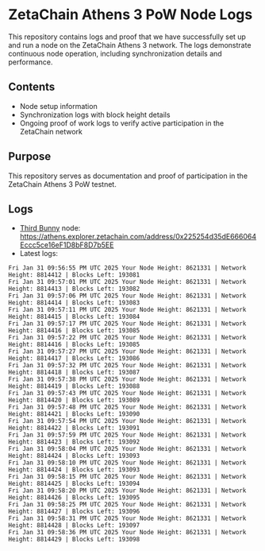 # ZetaChain Athens 3 PoW Node Logs
This repository contains logs and proof that we have successfully set up and run a node on the ZetaChain Athens 3 network. The logs demonstrate continuous node operation, including synchronization details and performance.

## Contents
- Node setup information
- Synchronization logs with block height details
- Ongoing proof of work logs to verify active participation in the ZetaChain network

## Purpose
This repository serves as documentation and proof of participation in the ZetaChain Athens 3 PoW testnet.

## Logs

- [Third Bunny](https://thirdbunny.xyz/) node: https://athens.explorer.zetachain.com/address/0x225254d35dE666064Eccc5ce16eF1D8bF8D7b5EE
- Latest logs:
```
Fri Jan 31 09:56:55 PM UTC 2025 Your Node Height: 8621331 | Network Height: 8814412 | Blocks Left: 193081
Fri Jan 31 09:57:01 PM UTC 2025 Your Node Height: 8621331 | Network Height: 8814413 | Blocks Left: 193082
Fri Jan 31 09:57:06 PM UTC 2025 Your Node Height: 8621331 | Network Height: 8814414 | Blocks Left: 193083
Fri Jan 31 09:57:11 PM UTC 2025 Your Node Height: 8621331 | Network Height: 8814415 | Blocks Left: 193084
Fri Jan 31 09:57:17 PM UTC 2025 Your Node Height: 8621331 | Network Height: 8814416 | Blocks Left: 193085
Fri Jan 31 09:57:22 PM UTC 2025 Your Node Height: 8621331 | Network Height: 8814416 | Blocks Left: 193085
Fri Jan 31 09:57:27 PM UTC 2025 Your Node Height: 8621331 | Network Height: 8814417 | Blocks Left: 193086
Fri Jan 31 09:57:32 PM UTC 2025 Your Node Height: 8621331 | Network Height: 8814418 | Blocks Left: 193087
Fri Jan 31 09:57:38 PM UTC 2025 Your Node Height: 8621331 | Network Height: 8814419 | Blocks Left: 193088
Fri Jan 31 09:57:43 PM UTC 2025 Your Node Height: 8621331 | Network Height: 8814420 | Blocks Left: 193089
Fri Jan 31 09:57:48 PM UTC 2025 Your Node Height: 8621331 | Network Height: 8814421 | Blocks Left: 193090
Fri Jan 31 09:57:54 PM UTC 2025 Your Node Height: 8621331 | Network Height: 8814422 | Blocks Left: 193091
Fri Jan 31 09:57:59 PM UTC 2025 Your Node Height: 8621331 | Network Height: 8814423 | Blocks Left: 193092
Fri Jan 31 09:58:04 PM UTC 2025 Your Node Height: 8621331 | Network Height: 8814424 | Blocks Left: 193093
Fri Jan 31 09:58:10 PM UTC 2025 Your Node Height: 8621331 | Network Height: 8814424 | Blocks Left: 193093
Fri Jan 31 09:58:15 PM UTC 2025 Your Node Height: 8621331 | Network Height: 8814425 | Blocks Left: 193094
Fri Jan 31 09:58:20 PM UTC 2025 Your Node Height: 8621331 | Network Height: 8814426 | Blocks Left: 193095
Fri Jan 31 09:58:25 PM UTC 2025 Your Node Height: 8621331 | Network Height: 8814427 | Blocks Left: 193096
Fri Jan 31 09:58:31 PM UTC 2025 Your Node Height: 8621331 | Network Height: 8814428 | Blocks Left: 193097
Fri Jan 31 09:58:36 PM UTC 2025 Your Node Height: 8621331 | Network Height: 8814429 | Blocks Left: 193098
```
